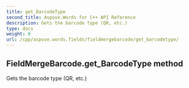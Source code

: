 ```yaml
---
title: get_BarcodeType
second_title: Aspose.Words for C++ API Reference
description: Gets the barcode type (QR, etc.) 
type: docs
weight: 0
url: /cpp/aspose.words.fields/fieldmergebarcode/get_barcodetype/
---
```

## FieldMergeBarcode.get_BarcodeType method


Gets the barcode type (QR, etc.)

